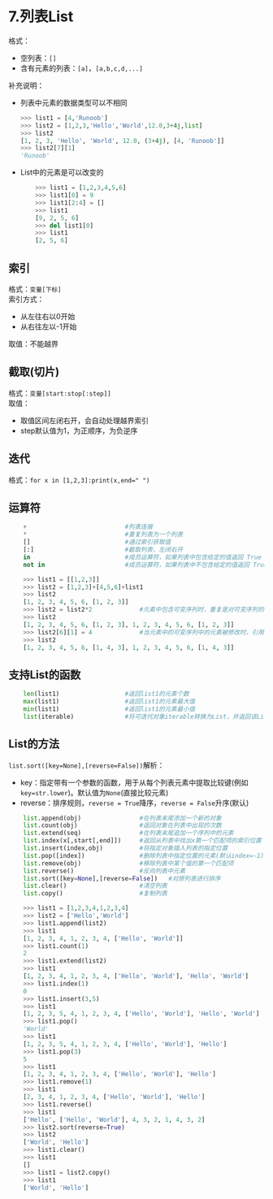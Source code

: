 # 7.列表List


格式：
- 空列表：`[]`
- 含有元素的列表：`[a]`，`[a,b,c,d,...]`

补充说明：
- 列表中元素的数据类型可以不相同
    ```python
    >>> list1 = [4,'Runoob']
    >>> list2 = [1,2,3,'Hello','World',12.0,3+4j,list]
    >>> list2
    [1, 2, 3, 'Hello', 'World', 12.0, (3+4j), [4, 'Runoob']]
    >>> list2[7][1]
    'Runoob'
    ```

- List中的元素是可以改变的
    ```python
        >>> list1 = [1,2,3,4,5,6]
        >>> list1[0] = 9
        >>> list1[2:4] = []
        >>> list1
        [9, 2, 5, 6]
        >>> del list1[0]
        >>> list1
        [2, 5, 6]
    ```

## 索引

格式：`变量[下标]`  
索引方式：
- 从左往右以0开始
- 从右往左以-1开始

取值：不能越界

## 截取(切片)

格式：`变量[start:stop[:step]]`  
取值：
- 取值区间左闭右开，会自动处理越界索引
- step默认值为1，为正顺序，为负逆序

## 迭代

格式：`for x in [1,2,3]:print(x,end=" ")`

## 运算符

```python
    +                           #列表连接
    *                           #重复列表为一个列表
    []                          #通过索引获取值
    [:]                         #截取列表，左闭右开
    in                          #成员运算符，如果列表中包含给定的值返回 True
    not in                      #成员运算符，如果列表中不包含给定的值返回 True
```

```python
    >>> list1 = [[1,2,3]]
    >>> list2 = [1,2,3]+[4,5,6]+list1
    >>> list2
    [1, 2, 3, 4, 5, 6, [1, 2, 3]]
    >>> list2 = list2*2             #元素中包含可变序列时，重复是对可变序列的引用
    >>> list2
    [1, 2, 3, 4, 5, 6, [1, 2, 3], 1, 2, 3, 4, 5, 6, [1, 2, 3]]
    >>> list2[6][1] = 4             #当元素中的可变序列中的元素被修改时，引用会一起被修改
    >>> list2
    [1, 2, 3, 4, 5, 6, [1, 4, 3], 1, 2, 3, 4, 5, 6, [1, 4, 3]]
```

## 支持List的函数

```python
    len(list1)                  #返回list1的元素个数
    max(list1)                  #返回list1的元素最大值
    min(list1)                  #返回list1的元素最小值
    list(iterable)              #将可迭代对象iterable转换为List，并返回该List
```

## List的方法

`list.sort([key=None],[reverse=False])`解析：
- key：指定带有一个参数的函数，用于从每个列表元素中提取比较键(例如`key=str.lower`)。默认值为`None`(直接比较元素)
- reverse：排序规则，`reverse = True`降序，`reverse = False`升序(默认)

```python
    list.append(obj)                #在列表末尾添加一个新的对象
    list.count(obj)                 #返回对象在列表中出现的次数
    list.extend(seq)                #在列表末尾追加一个序列中的元素
    list.index(x[,start[,end]])     #返回从列表中找出x第一个匹配项的索引位置
    list.insert(index,obj)          #将指定对象插入列表的指定位置
    list.pop([index])               #删除列表中指定位置的元素(默认index=-1)，并返回被删除的元素
    list.remove(obj)                #移除列表中某个值的第一个匹配项
    list.reverse()                  #反向列表中元素
    list.sort([key=None],[reverse=False])   #对原列表进行排序
    list.clear()                    #清空列表
    list.copy()                     #复制列表
```

```python
    >>> list1 = [1,2,3,4,1,2,3,4]
    >>> list2 = ['Hello','World']
    >>> list1.append(list2)
    >>> list1
    [1, 2, 3, 4, 1, 2, 3, 4, ['Hello', 'World']]
    >>> list1.count(1)
    2
    >>> list1.extend(list2)
    >>> list1
    [1, 2, 3, 4, 1, 2, 3, 4, ['Hello', 'World'], 'Hello', 'World']
    >>> list1.index(1)
    0
    >>> list1.insert(3,5) 
    >>> list1
    [1, 2, 3, 5, 4, 1, 2, 3, 4, ['Hello', 'World'], 'Hello', 'World']
    >>> list1.pop()
    'World'
    >>> list1
    [1, 2, 3, 5, 4, 1, 2, 3, 4, ['Hello', 'World'], 'Hello']
    >>> list1.pop(3)
    5
    >>> list1
    [1, 2, 3, 4, 1, 2, 3, 4, ['Hello', 'World'], 'Hello']
    >>> list1.remove(1)
    >>> list1
    [2, 3, 4, 1, 2, 3, 4, ['Hello', 'World'], 'Hello']
    >>> list1.reverse()
    >>> list1
    ['Hello', ['Hello', 'World'], 4, 3, 2, 1, 4, 3, 2]
    >>> list2.sort(reverse=True)
    >>> list2
    ['World', 'Hello']
    >>> list1.clear()
    >>> list1
    []
    >>> list1 = list2.copy()
    >>> list1
    ['World', 'Hello']
```
